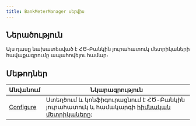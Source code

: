 ```yaml
---
title: BankMeterManager սերվիս
---
```


## Ներածություն

Այս դասը նախատեսված է ՀԾ-Բանկին յուրահատուկ մետրիկաների հավաքագրումը ապահովելու համար։

## Մեթոդներ

| Անվանում | Նկարագրություն |
|----------|----------------|
| [Configure](Methods/Configure.md) | Ստեղծում և կոնֆիգուրացնում է ՀԾ-Բանկին յուրահատուկ և համակարգի [հիմնական մետրիկաները](../../../../server_api/types/MeterManager/Methods/Configure.md): |